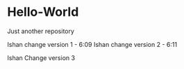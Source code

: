 # Hello-World
Just another repository

Ishan change version 1 - 6:09
Ishan change version 2 - 6:11

Ishan Change version 3
